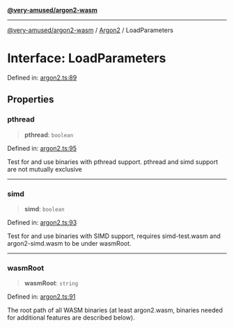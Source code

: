 [**@very-amused/argon2-wasm**](../../../README.md)

***

[@very-amused/argon2-wasm](../../../globals.md) / [Argon2](../README.md) / LoadParameters

# Interface: LoadParameters

Defined in: [argon2.ts:89](https://github.com/very-amused/argon2-wasm/blob/792f97086610a5a10e9f6d02226e527610bd31ec/src/argon2.ts#L89)

## Properties

### pthread

> **pthread**: `boolean`

Defined in: [argon2.ts:95](https://github.com/very-amused/argon2-wasm/blob/792f97086610a5a10e9f6d02226e527610bd31ec/src/argon2.ts#L95)

Test for and use binaries with pthread support. pthread and simd support are not mutually exclusive

***

### simd

> **simd**: `boolean`

Defined in: [argon2.ts:93](https://github.com/very-amused/argon2-wasm/blob/792f97086610a5a10e9f6d02226e527610bd31ec/src/argon2.ts#L93)

Test for and use binaries with SIMD support, requires simd-test.wasm and argon2-simd.wasm to be under wasmRoot.

***

### wasmRoot

> **wasmRoot**: `string`

Defined in: [argon2.ts:91](https://github.com/very-amused/argon2-wasm/blob/792f97086610a5a10e9f6d02226e527610bd31ec/src/argon2.ts#L91)

The root path of all WASM binaries (at least argon2.wasm, binaries needed for additional features are described below).
